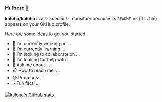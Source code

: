 ### Hi there 👋


**kaloha/kaloha** is a ✨ _special_ ✨ repository because its `README.md` (this file) appears on your GitHub profile.

Here are some ideas to get you started:

- 🔭 I’m currently working on ...
- 🌱 I’m currently learning ...
- 👯 I’m looking to collaborate on ...
- 🤔 I’m looking for help with ...
- 💬 Ask me about ...
- 📫 How to reach me: ...
- 😄 Pronouns: ...
- ⚡ Fun fact: ...

[![kaloha's GitHub stats](https://github-readme-stats.vercel.app/api?username=kaloha&show_icons=true&theme=radical)](https://github.com/kaloha/github-readme-stats)

